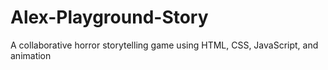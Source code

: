 # Alex-Playground-Story
A collaborative horror storytelling game using HTML, CSS, JavaScript, and animation

